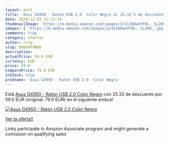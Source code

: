 ```yaml
---
layout: post
title: 'Asus GX950 - Ratón USB 2.0  Color Negro al 25.32 % de descuento'
date: 2020-12-03 21:13:34
thumbnailImage: 'https://m.media-amazon.com/images/I/4126OwnYF0L._SL200_.jpg'
images: [ 'https://m.media-amazon.com/images/I/4126OwnYF0L._SL200_.jpg' ]
comments: true
category: ofertas
author: ring
slug: B0084FVWO6
description:
actualPrice: 59.0 EUR
currency: EUR
price: 59.0
comparePrice: 79.0 EUR
inStock: true
prodname: 'Asus GX950 - Ratón USB 2.0  Color Negro'
---
```


Está [Asus GX950 - Ratón USB 2.0  Color Negro](https://www.amazon.es/dp/B0084FVWO6/?tag=tolees-21) con 25.32 de descuento por 59.0 EUR (original: 79.0 EUR) en el siguiente enlace!

[![Asus GX950 - Ratón USB 2.0  Color Negro](https://m.media-amazon.com/images/I/4126OwnYF0L._SL200_.jpg)](https://www.amazon.es/dp/B0084FVWO6/?tag=tolees-21)

[Ver la oferta!!](https://www.amazon.es/dp/B0084FVWO6/?tag=tolees-21)

Links participate in Amazon Associate program and might generate a comission on qualifying sales


